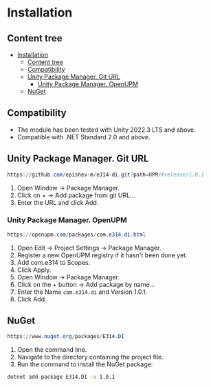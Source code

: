 # Installation

## Content tree

- [Installation](#installation)
  - [Content tree](#content-tree)
  - [Compatibility](#compatibility)
  - [Unity Package Manager. Git URL](#unity-package-manager-git-url)
    - [Unity Package Manager. OpenUPM](#unity-package-manager-openupm)
  - [NuGet](#nuget)

## Compatibility

- The module has been tested with Unity 2022.3 LTS and above.
- Compatible with .NET Standard 2.0 and above.

## Unity Package Manager. Git URL

```ps1
https://github.com/epishev-m/e314-di.git?path=UPM/#release/1.0.1
```

1. Open Window → Package Manager.
2. Click on + → Add package from git URL...
3. Enter the URL and click Add.

### Unity Package Manager. OpenUPM

```ps1
https://openupm.com/packages/com.e314.di.html
```

1. Open Edit → Project Settings → Package Manager.
2. Register a new OpenUPM registry if it hasn't been done yet.
3. Add com.e314 to Scopes.
4. Click Apply.
5. Open Window → Package Manager.
6. Click on the + button → Add package by name...
7. Enter the Name `com.e314.di` and Version 1.0.1.
8. Click Add.

## NuGet

```ps1
https://www.nuget.org/packages/E314.DI
```

1. Open the command line.
2. Navigate to the directory containing the project file.
3. Run the command to install the NuGet package:

```sh
dotnet add package E314.DI -v 1.0.1
```
